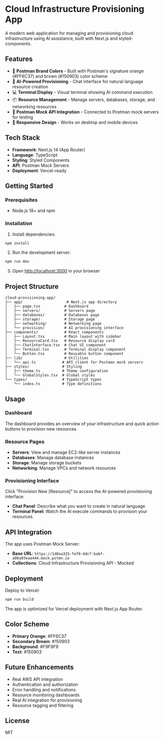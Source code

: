 # Cloud Infrastructure Provisioning App

A modern web application for managing and provisioning cloud infrastructure using AI assistance, built with Next.js and styled-components.

## Features

- 🎨 **Postman Brand Colors** - Built with Postman's signature orange (#FF6C37) and brown (#150903) color scheme
- 🤖 **AI-Powered Provisioning** - Chat interface for natural language resource creation
- 💻 **Terminal Display** - Visual terminal showing AI command execution
- 📦 **Resource Management** - Manage servers, databases, storage, and networking resources
- 🔌 **Postman Mock API Integration** - Connected to Postman mock servers for testing
- 📱 **Responsive Design** - Works on desktop and mobile devices

## Tech Stack

- **Framework**: Next.js 14 (App Router)
- **Language**: TypeScript
- **Styling**: Styled Components
- **API**: Postman Mock Servers
- **Deployment**: Vercel-ready

## Getting Started

### Prerequisites

- Node.js 18+ and npm

### Installation

1. Install dependencies:
```bash
npm install
```

2. Run the development server:
```bash
npm run dev
```

3. Open [http://localhost:3000](http://localhost:3000) in your browser

## Project Structure

```
cloud-provisioning-app/
├── app/                    # Next.js app directory
│   ├── page.tsx           # Dashboard
│   ├── servers/           # Servers page
│   ├── databases/         # Databases page
│   ├── storage/           # Storage page
│   ├── networking/        # Networking page
│   └── provision/         # AI provisioning interface
├── components/            # React components
│   ├── Layout.tsx         # Main layout with sidebar
│   ├── ResourceCard.tsx   # Resource display card
│   ├── ChatInterface.tsx  # Chat UI component
│   ├── Terminal.tsx       # Terminal display component
│   └── Button.tsx         # Reusable button component
├── lib/                   # Utilities
│   └── api.ts            # API client for Postman mock servers
├── styles/               # Styling
│   ├── theme.ts          # Theme configuration
│   └── GlobalStyles.tsx  # Global styles
└── types/                # TypeScript types
    └── index.ts          # Type definitions
```

## Usage

### Dashboard
The dashboard provides an overview of your infrastructure and quick action buttons to provision new resources.

### Resource Pages
- **Servers**: View and manage EC2-like server instances
- **Databases**: Manage database instances
- **Storage**: Manage storage buckets
- **Networking**: Manage VPCs and network resources

### Provisioning Interface
Click "Provision New [Resource]" to access the AI-powered provisioning interface:
- **Chat Panel**: Describe what you want to create in natural language
- **Terminal Panel**: Watch the AI execute commands to provision your resources

## API Integration

The app uses Postman Mock Server:
- **Base URL**: `https://1d8ea325-fef8-4dcf-babf-a86a03eaa444.mock.pstmn.io`
- **Collections**: Cloud Infrastructure Provisioning API - Mocked

## Deployment

Deploy to Vercel:

```bash
npm run build
```

The app is optimized for Vercel deployment with Next.js App Router.

## Color Scheme

- **Primary Orange**: #FF6C37
- **Secondary Brown**: #150903
- **Background**: #F9F9F9
- **Text**: #150903

## Future Enhancements

- Real AWS API integration
- Authentication and authorization
- Error handling and notifications
- Resource monitoring dashboards
- Real AI integration for provisioning
- Resource tagging and filtering

## License

MIT
